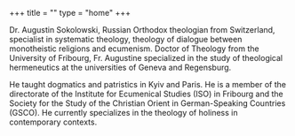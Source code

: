 +++
title = ""
type = "home"
+++

Dr. Augustin Sokolowski, Russian Orthodox theologian from Switzerland, specialist in systematic theology, theology of dialogue between monotheistic religions and ecumenism. Doctor of Theology from the University of Fribourg, Fr. Augustine specialized in the study of theological hermeneutics at the universities of Geneva and Regensburg.

He taught dogmatics and patristics in Kyiv and Paris. He is a member of the directorate of the Institute for Ecumenical Studies (ISO) in Fribourg and the Society for the Study of the Christian Orient in German-Speaking Countries (GSCO). He currently specializes in the theology of holiness in contemporary contexts.
